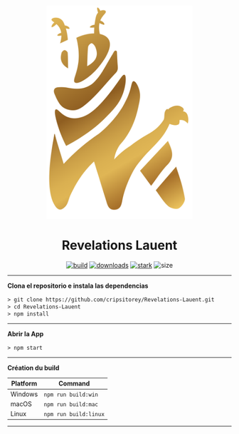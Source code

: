 <p align="center"><img src="../src/assets/images/icon.png" width="65%" height="65%" alt="icon-launcher"></p>

<h1 align="center">Revelations Lauent</h1>

[<p align="center">
<img src="https://img.shields.io/badge/build-Stable-orange.svg?style=social&logo=appveyor" alt="build">](https://github.com/cripsitorey/RevelationsLauent/releases) 
[<img src="https://img.shields.io/badge/version-1.0.2-orange.svg?style=social&logo=appveyor" alt="downloads">](https://github.com/cripsitorey/RevelationsLauent/releases) 
[<img src="https://img.shields.io/badge/plateforme-win,%20mac,%20linux-blue.svg?style=social&logo=appveyor" alt="stark">](https://github.com/cripsitorey/RevelationsLauent/releases)
<img src="https://img.shields.io/github/languages/code-size/luuxis/Selvania-Launcher?style=social&logo=appveyor" alt="size">
</p>


---

**Clona el repositorio e instala las dependencias**

```console
> git clone https://github.com/cripsitorey/Revelations-Lauent.git
> cd Revelations-Lauent
> npm install
```
---

**Abrir la App**

```console
> npm start
```
---

**Création du build**

| Platform    | Command              |
| ----------- | -------------------- |
| Windows  | `npm run build:win`   |
| macOS    | `npm run build:mac`   |
| Linux    | `npm run build:linux` |

---

[releases]: https://github.com/cripsitorey/Revelations-Lauent/releases 'releases'
[build]: https://github.com/cripsitorey/Revelations-Lauent/releases 'build'



